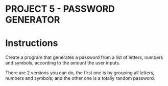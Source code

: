 # PROJECT 5 - PASSWORD GENERATOR

# Instructions

Create a program that generates a password from a list of letters, numbers and symbols, according to the amount the user
inputs.

There are 2 versions you can do, the first one is by grouping all letters, numbers and symbols; and the other one is a
totally random password.

